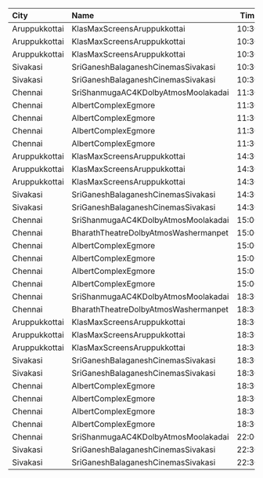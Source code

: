 | City          | Name                                 |  Time | Type        | Price | Capacity | Booked |
| :------------ | :----------------------------------- | ----: | :---------- | ----: | -------: | -----: |
| Aruppukkottai | KlasMaxScreensAruppukkottai          | 10:30 | Executive   |   70₹ |       96 |     96 |
| Aruppukkottai | KlasMaxScreensAruppukkottai          | 10:30 | Premium     |   50₹ |      416 |    345 |
| Aruppukkottai | KlasMaxScreensAruppukkottai          | 10:30 | Basic       |   50₹ |       46 |     46 |
| Sivakasi      | SriGaneshBalaganeshCinemasSivakasi   | 10:30 | Balcony     |  100₹ |      208 |    208 |
| Sivakasi      | SriGaneshBalaganeshCinemasSivakasi   | 10:30 | Premium     |   80₹ |      399 |    202 |
| Chennai       | SriShanmugaAC4KDolbyAtmosMoolakadai  | 11:30 | FirstClass  |  110₹ |      682 |    350 |
| Chennai       | AlbertComplexEgmore                  | 11:30 | Balcony     |  110₹ |      334 |    224 |
| Chennai       | AlbertComplexEgmore                  | 11:30 | FirstClass  |   95₹ |      384 |    256 |
| Chennai       | AlbertComplexEgmore                  | 11:30 | SecondClass |   75₹ |      288 |    192 |
| Chennai       | AlbertComplexEgmore                  | 11:30 | ThirdClass  |   50₹ |       80 |     48 |
| Aruppukkottai | KlasMaxScreensAruppukkottai          | 14:30 | Executive   |   70₹ |       96 |     96 |
| Aruppukkottai | KlasMaxScreensAruppukkottai          | 14:30 | Premium     |   50₹ |      416 |    345 |
| Aruppukkottai | KlasMaxScreensAruppukkottai          | 14:30 | Basic       |   50₹ |       46 |     46 |
| Sivakasi      | SriGaneshBalaganeshCinemasSivakasi   | 14:30 | Balcony     |  100₹ |      208 |    208 |
| Sivakasi      | SriGaneshBalaganeshCinemasSivakasi   | 14:30 | Premium     |   80₹ |      399 |    202 |
| Chennai       | SriShanmugaAC4KDolbyAtmosMoolakadai  | 15:00 | FirstClass  |  110₹ |      682 |    350 |
| Chennai       | BharathTheatreDolbyAtmosWashermanpet | 15:00 | FirstClass  |  130₹ |      647 |    324 |
| Chennai       | AlbertComplexEgmore                  | 15:00 | Balcony     |  110₹ |      334 |    224 |
| Chennai       | AlbertComplexEgmore                  | 15:00 | FirstClass  |   95₹ |      384 |    258 |
| Chennai       | AlbertComplexEgmore                  | 15:00 | SecondClass |   75₹ |      288 |    194 |
| Chennai       | AlbertComplexEgmore                  | 15:00 | ThirdClass  |   50₹ |       80 |     48 |
| Chennai       | SriShanmugaAC4KDolbyAtmosMoolakadai  | 18:30 | FirstClass  |  110₹ |      682 |    350 |
| Chennai       | BharathTheatreDolbyAtmosWashermanpet | 18:30 | FirstClass  |  130₹ |      647 |    324 |
| Aruppukkottai | KlasMaxScreensAruppukkottai          | 18:30 | Executive   |   70₹ |       96 |     96 |
| Aruppukkottai | KlasMaxScreensAruppukkottai          | 18:30 | Premium     |   50₹ |      416 |    345 |
| Aruppukkottai | KlasMaxScreensAruppukkottai          | 18:30 | Basic       |   50₹ |       46 |     46 |
| Sivakasi      | SriGaneshBalaganeshCinemasSivakasi   | 18:30 | Balcony     |  100₹ |      208 |    208 |
| Sivakasi      | SriGaneshBalaganeshCinemasSivakasi   | 18:30 | Premium     |   80₹ |      399 |    202 |
| Chennai       | AlbertComplexEgmore                  | 18:30 | Balcony     |  110₹ |      334 |    223 |
| Chennai       | AlbertComplexEgmore                  | 18:30 | FirstClass  |   95₹ |      384 |    256 |
| Chennai       | AlbertComplexEgmore                  | 18:30 | SecondClass |   75₹ |      288 |    192 |
| Chennai       | AlbertComplexEgmore                  | 18:30 | ThirdClass  |   50₹ |       80 |     48 |
| Chennai       | SriShanmugaAC4KDolbyAtmosMoolakadai  | 22:00 | FirstClass  |  110₹ |      682 |    350 |
| Sivakasi      | SriGaneshBalaganeshCinemasSivakasi   | 22:30 | Balcony     |  100₹ |      208 |    208 |
| Sivakasi      | SriGaneshBalaganeshCinemasSivakasi   | 22:30 | Premium     |   80₹ |      399 |    202 |